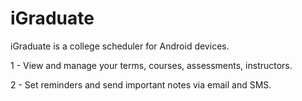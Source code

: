 # iGraduate
iGraduate is a college scheduler for Android devices.

1 - View and manage your terms, courses, assessments, instructors.

2 - Set reminders and send important notes via email and SMS.
